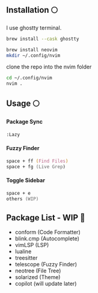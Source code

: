 ## Installation 🌕
I use ghostty terminal.

```zsh
brew install --cask ghostty
```

```zsh
brew install neovim
mkdir ~/.config/nvim
```
clone the repo into the nvim folder
```zsh
cd ~/.config/nvim
nvim .

```
## Usage 🌕
#### Package Sync
```zsh
:Lazy
```

#### Fuzzy Finder
```zsh
space + ff (Find Files)
space + fg (Live Grep)
```

#### Toggle Sidebar
```zsh
space + e 
others (WIP)
```

## Package List - WIP 🌙
- conform (Code Formatter)
- blink.cmp (Autocomplete)
- vimLSP (LSP)
- lualine
- treesitter
- telescope (Fuzzy Finder)
- neotree (File Tree)
- solarized (Theme)
- copilot (will update later)
